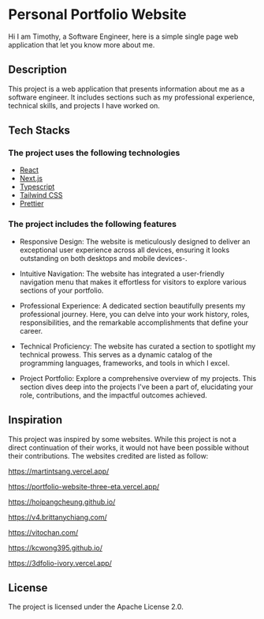 # Personal Portfolio Website

Hi I am Timothy, a Software Engineer, here is a simple single page web application that let you know more about me.

## Description

This project is a web application that presents information about me as a software engineer. It includes sections such as my professional experience, technical skills, and projects I have worked on.

## Tech Stacks

### The project uses the following technologies

- [React](https://react.dev)
- [Next.js](https://nextjs.org/)
- [Typescript](https://www.typescriptlang.org/)
- [Tailwind CSS](https://tailwindcss.com/)
- [Prettier](https://prettier.io/)

### The project includes the following features

- Responsive Design: The website is meticulously designed to deliver an exceptional user experience across all devices, ensuring it looks outstanding on both desktops and mobile devices-.

- Intuitive Navigation: The website has integrated a user-friendly navigation menu that makes it effortless for visitors to explore various sections of your portfolio.

- Professional Experience: A dedicated section beautifully presents my professional journey. Here, you can delve into your work history, roles, responsibilities, and the remarkable accomplishments that define your career.

- Technical Proficiency: The website has  curated a section to spotlight my technical prowess. This serves as a dynamic catalog of the programming languages, frameworks, and tools in which I excel.

- Project Portfolio: Explore a comprehensive overview of my projects. This section dives deep into the projects I've been a part of, elucidating your role, contributions, and the impactful outcomes achieved.

## Inspiration

This project was inspired by some websites. While this project is not a direct continuation of their works, it would not have been possible without their contributions. The websites credited are listed as follow:

<https://martintsang.vercel.app/>

<https://portfolio-website-three-eta.vercel.app/>

<https://hoipangcheung.github.io/>

<https://v4.brittanychiang.com/>

<https://vitochan.com/>

<https://kcwong395.github.io/>

<https://3dfolio-ivory.vercel.app/>

## License

The project is licensed under the Apache License 2.0.
